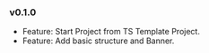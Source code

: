 ### v0.1.0

-   Feature: Start Project from TS Template Project.
-   Feature: Add basic structure and Banner.
